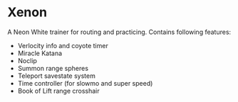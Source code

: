# Xenon

A Neon White trainer for routing and practicing. 
Contains following features:
 
- Verlocity info and coyote timer
- Miracle Katana
- Noclip
- Summon range spheres
- Teleport savestate system
- Time controller (for slowmo and super speed)
- Book of Lift range crosshair
